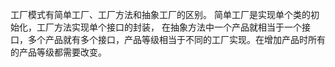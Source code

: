 工厂模式有简单工厂、工厂方法和抽象工厂的区别。
简单工厂是实现单个类的初始化，工厂方法实现单个接口的封装，
在抽象方法中一个产品就相当于一个接口，多个产品就有多个接口，产品等级相当于不同的工厂实现。在增加产品时所有的产品等级都需要改变。
